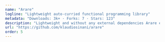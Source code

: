 ```yaml
---
name: "Arare"
logline: "Lightweight auto-curried functional programming library"
metadata: "Downloads: 3k+ · Forks: 7 · Stars: 123"
description: "Lightweight and without any external dependencies Arare enables you to write functional, tacit, point-free, declarative & clean code while avoiding side-effects and mutations."
url: "https://github.com/klaudiosinani/arare"
order: 5
---
```

